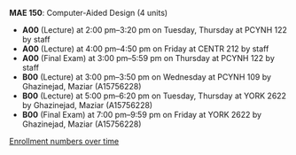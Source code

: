 **MAE 150**: Computer-Aided Design (4 units)

- **A00** (Lecture) at 2:00 pm–3:20 pm on Tuesday, Thursday at PCYNH 122 by staff
- **A00** (Lecture) at 4:00 pm–4:50 pm on Friday at CENTR 212 by staff
- **A00** (Final Exam) at 3:00 pm–5:59 pm on Thursday at PCYNH 122 by staff
- **B00** (Lecture) at 3:00 pm–3:50 pm on Wednesday at PCYNH 109 by Ghazinejad, Maziar (A15756228)
- **B00** (Lecture) at 5:00 pm–6:20 pm on Tuesday, Thursday at YORK 2622 by Ghazinejad, Maziar (A15756228)
- **B00** (Final Exam) at 7:00 pm–9:59 pm on Friday at YORK 2622 by Ghazinejad, Maziar (A15756228)

[Enrollment numbers over time](./MAE150.tsv)

